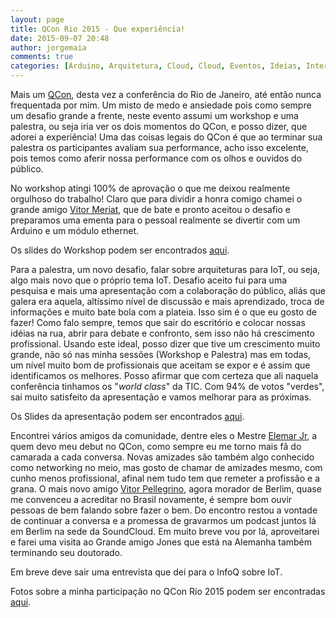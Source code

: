 ```yaml
---
layout: page
title: QCon Rio 2015 - Que experiência!
date: 2015-09-07 20:48
author: jorgemaia
comments: true
categories: [Arduino, Arquitetura, Cloud, Cloud, Eventos, Ideias, Internet das Coisas, IOT, IOT, M2M, MQTT, QCon, Tecnologia]
---
```

Mais um <a href="http://www.qconrio.com" target="_blank">QCon</a>, desta vez a conferência do Rio de Janeiro, até então nunca frequentada por mim. Um misto de medo e ansiedade pois como sempre um desafio grande a frente, neste evento assumi um workshop e uma palestra, ou seja iria ver os dois momentos do QCon, e posso dizer, que adorei a experiência! Uma das coisas legais do QCon é que ao terminar sua palestra os participantes avaliam sua performance, acho isso excelente, pois temos como aferir nossa performance com os olhos e ouvidos do público.

No workshop atingi 100% de aprovação o que me deixou realmente orgulhoso do trabalho! Claro que para dividir a honra comigo chamei o grande amigo <a href="http://www.vitormeriat.com.br" target="_blank">Vitor Meriat</a>, que de bate e pronto aceitou o desafio e preparamos uma ementa para o pessoal realmente se divertir com um Arduino e um módulo ethernet.

Os slides do Workshop podem ser encontrados <a href="http://www.slideshare.net/JorgeMaia1/qcon-rio-2015-workshop-iot-sensores-conectados">aqui</a>.

Para a palestra, um novo desafio, falar sobre arquiteturas para IoT, ou seja, algo mais novo que o próprio tema IoT. Desafio aceito fui para uma pesquisa e mais uma apresentação com a colaboração do público, aliás que galera era aquela, altíssimo nível de discussão e mais aprendizado, troca de informações e muito bate bola com a plateia. Isso sim é o que eu gosto de fazer! Como falo sempre, temos que sair do escritório e colocar nossas idéias na rua, abrir para debate e confronto, sem isso não há crescimento profissional. Usando este ideal, posso dizer que tive um crescimento muito grande, não só nas minha sessões (Workshop e Palestra) mas em todas, um nível muito bom de profissionais que aceitam se expor e é assim que identificamos os melhores. Posso afirmar que com certeza que ali naquela conferência tinhamos os "<em>world class</em>" da TIC. Com 94% de votos "verdes", saí muito satisfeito da apresentação e vamos melhorar para as próximas.

Os Slides da apresentação podem ser encontrados <a href="http://www.slideshare.net/JorgeMaia1/iot-muito-mais-que-hardware-conectado-explorando-arquiteturas-e-mqtt">aqui</a>.

Encontrei vários amigos da comunidade, dentre eles o Mestre <a href="http://elemarjr.net/" target="_blank">Elemar Jr</a>, a quem devo meu debut no QCon, como sempre eu me torno mais fã do camarada a cada conversa. Novas amizades são também algo conhecido como networking no meio, mas gosto de chamar de amizades mesmo, com cunho menos profissional, afinal nem tudo tem que remeter a profissão e a grana. O mais novo amigo <a href="https://twitter.com/pellegrino">Vitor Pellegrino</a>, agora morador de Berlim, quase me convenceu a acreditar no Brasil novamente, é sempre bom ouvir pessoas de bem falando sobre fazer o bem. Do encontro restou a vontade de continuar a conversa e a promessa de gravarmos um podcast juntos lá em Berlim na sede da SoundCloud. Em muito breve vou por lá, aproveitarei e farei uma visita ao Grande amigo Jones que está na Alemanha também terminando seu doutorado.

Em breve deve sair uma entrevista que dei para o InfoQ sobre IoT.

Fotos sobre a minha participação no QCon Rio 2015 podem ser encontradas <a href="https://www.flickr.com/gp/jorgemaia/v1hhZ9">aqui</a>.
